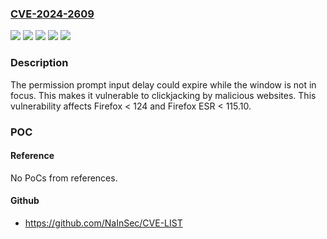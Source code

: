 ### [CVE-2024-2609](https://cve.mitre.org/cgi-bin/cvename.cgi?name=CVE-2024-2609)
![](https://img.shields.io/static/v1?label=Product&message=Firefox%20ESR&color=blue)
![](https://img.shields.io/static/v1?label=Product&message=Firefox&color=blue)
![](https://img.shields.io/static/v1?label=Version&message=unspecified%3C%20115.10%20&color=brighgreen)
![](https://img.shields.io/static/v1?label=Version&message=unspecified%3C%20124%20&color=brighgreen)
![](https://img.shields.io/static/v1?label=Vulnerability&message=Permission%20prompt%20input%20delay%20could%20expire%20when%20not%20in%20focus&color=brighgreen)

### Description

The permission prompt input delay could expire while the window is not in focus. This makes it vulnerable to clickjacking by malicious websites. This vulnerability affects Firefox < 124 and Firefox ESR < 115.10.

### POC

#### Reference
No PoCs from references.

#### Github
- https://github.com/NaInSec/CVE-LIST

